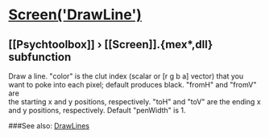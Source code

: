 # [Screen('DrawLine')](Screen-DrawLine) 
## [[Psychtoolbox]] &#8250; [[Screen]].{mex*,dll} subfunction


Draw a line. "color" is the clut index (scalar or [r g b a] vector) that you  
want to poke into each pixel; default produces black. "fromH" and "fromV" are  
the starting x and y positions, respectively. "toH" and "toV" are the ending x  
and y positions, respectively. Default "penWidth" is 1.   


###See also:
[DrawLines](Screen-DrawLines)
